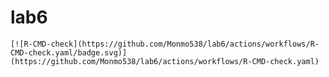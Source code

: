# lab6
<!-- badges: start -->
    [![R-CMD-check](https://github.com/Monmo538/lab6/actions/workflows/R-CMD-check.yaml/badge.svg)](https://github.com/Monmo538/lab6/actions/workflows/R-CMD-check.yaml)
<!-- badges: end -->
